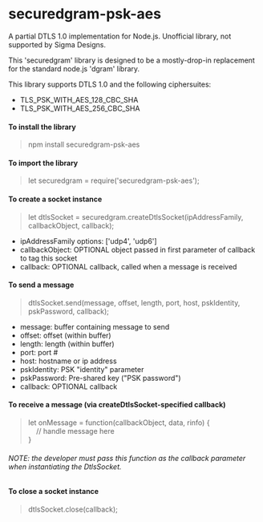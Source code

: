 # securedgram-psk-aes
A partial DTLS 1.0 implementation for Node.js. Unofficial library, not supported by Sigma Designs.

This 'securedgram' library is designed to be a mostly-drop-in replacement for the standard node.js 'dgram' library.

This library supports DTLS 1.0 and the following ciphersuites:
* TLS_PSK_WITH_AES_128_CBC_SHA
* TLS_PSK_WITH_AES_256_CBC_SHA

#### To install the library
> npm install securedgram-psk-aes  

#### To import the library
> let securedgram = require('securedgram-psk-aes');  

#### To create a socket instance
> let dtlsSocket = securedgram.createDtlsSocket(ipAddressFamily, callbackObject, callback);
* ipAddressFamily options: ['udp4', 'udp6']  
* callbackObject: OPTIONAL object passed in first parameter of callback to tag this socket  
* callback: OPTIONAL callback, called when a message is received  

#### To send a message
> dtlsSocket.send(message, offset, length, port, host, pskIdentity, pskPassword, callback);
* message: buffer containing message to send  
* offset: offset (within buffer)  
* length: length (within buffer)  
* port: port #  
* host: hostname or ip address  
* pskIdentity: PSK "identity" parameter  
* pskPassword: Pre-shared key ("PSK password")  
* callback: OPTIONAL callback  

#### To receive a message (via createDtlsSocket-specified callback)
> let onMessage = function(callbackObject, data, rinfo) {  
> &nbsp;&nbsp;&nbsp;&nbsp;// handle message here  
> }  
###### NOTE: the developer must pass this function as the callback parameter when instantiating the DtlsSocket.

#### To close a socket instance
> dtlsSocket.close(callback);  
